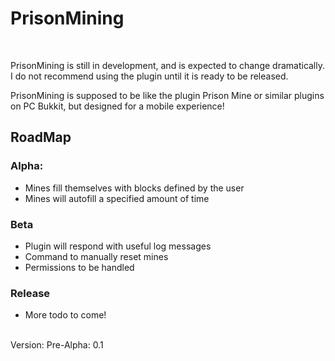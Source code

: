 <h1>PrisonMining</h1><br>
<p>PrisonMining is still in development, and is expected to change dramatically. I do not recommend using the plugin until it is ready to be released.</p>
<p>PrisonMining is supposed to be like the plugin Prison Mine or similar plugins on PC Bukkit, but designed for a mobile experience!</p>
<h2>RoadMap</h2>
<h3>Alpha:</h3><ul>
<li>Mines fill themselves with blocks defined by the user</li>
<li>Mines will autofill a specified amount of time</li>
</ul>
<h3>Beta</h3><ul>
<li>Plugin will respond with useful log messages</li>
<li>Command to manually reset mines</li>
<li>Permissions to be handled</li></ul>
<h3>Release</h3><ul>
<li>More todo to come!</li></ul>
<br>
Version: Pre-Alpha: 0.1